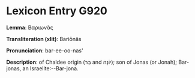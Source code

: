 # Lexicon Entry G920

**Lemma**: Βαριωνᾶς

**Transliteration (xlit)**: Bariōnâs

**Pronunciation**: bar-ee-oo-nas'

**Description**:
of Chaldee origin (בַּר and יוֹנָה); son of Jonas (or Jonah); Bar-jonas, an Israelite:--Bar-jona.
